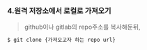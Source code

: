 ### 4.원격 저장소에서 로컬로 가져오기

> github이나 gitlab의 repo주소를 복사해둔뒤, 

```sh
$ git clone {가져오고자 하는 repo url}
```



